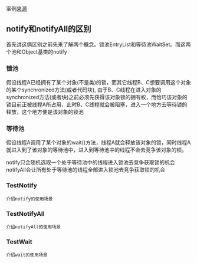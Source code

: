 案例[来源](https://blog.csdn.net/pjsdsg/article/details/105120941)

## notify和notifyAll的区别
首先讲这俩区别之前先来了解两个概念。锁池EntryList和等待池WaitSet。而这两个池和Object基类的notify

### 锁池
假设线程A已经拥有了某个对象(不是类)的锁，而其它线程B、C想要调用这个对象的某个synchronized方法(或者代码块), 由于B、C线程在进入对象的synchronized方法(或者块)之前必须先获得该对象锁的拥有权，而恰巧该对象的锁目前正被线程A所占用，此时B、C线程就会被阻塞，进入一个地方去等待锁的释放，这个地方便是该对象的锁池

### 等待池
假设线程A调用了某个对象的wait()方法，线程A就会释放该对象的锁，同时线程A就进入到了该对象的等待池中，进入到等待池中的线程不会去竞争该对象的锁。

notify只会随机选取一个处于等待池中的线程进入锁池去竞争获取锁的机会
notifyAll会让所有处于等待池的线程全部进入锁池去竞争获取锁的机会


### TestNotify
    介绍notify的使用场景

### TestNotifyAll
    介绍notifyAll的使用场景

### TestWait
    介绍wait的使用场景